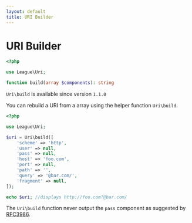 ```yaml
---
layout: default
title: URI Builder
---
```


URI Builder
=======

~~~php
<?php

use League\Uri;

function build(array $components): string
~~~

<p class="message-notice"><code>Uri\build</code> is available since version <code>1.1.0</code></p>

You can rebuild a URI from a array using the helper function `Uri\build`.

~~~php
<?php

use League\Uri;

$uri = Uri\build([
    'scheme' => 'http',
    'user' => null,
    'pass' => null,
    'host' => 'foo.com',
    'port' => null,
    'path' => '',
    'query' => '@bar.com/',
    'fragment' => null,
]);

echo $uri; //displays http://foo.com?@bar.com/
~~~

The `Uri\build` function never output the `pass` component as suggested by [RFC3986](https://tools.ietf.org/html/rfc3986#section-7.5).
